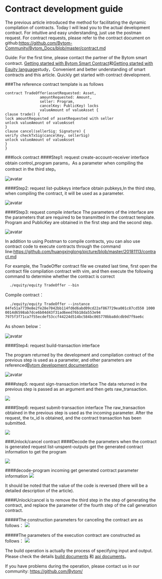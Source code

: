 # Contract development guide



The previous article introduced the method for facilitating the dynamic compilation of contracts. Today I will lead you to the actual development contract. For intuitive and easy understanding, just use the postman request. For contract requests, please refer to the contract document on github:<https://github.com/Bytom-Community/Bytom_Docs/blob/master/contract.md>

Guide: For the first time, please contact the partner of the Bytom smart contract. [Getting started with Bytom Smart Contract](https://bbs.bbug.org.cn/thread-26.htm)和[Getting started with Equity language](https://bbs.bbug.org.cn/thread-23.htm)study，Convenient and better understanding of smart contracts and this article. Quickly get started with contract development.

###The reference contract template is as follows

    contract TradeOffer(assetRequested: Asset,
                    amountRequested: Amount,
                    seller: Program,
                    cancelKey: PublicKey) locks      
                    valueAmount of valueAsset {
    clause trade() {
    lock amountRequested of assetRequested with seller
    unlock valueAmount of valueAsset
    }
    clause cancel(sellerSig: Signature) {
    verify checkTxSig(cancelKey, sellerSig)
    unlock valueAmount of valueAsset
    }
    }

###lock contract
####Step1: request create-account-receiver interface
obtain control_program params，As a parameter when compiling the contract in the third step。

![avatar](https://raw.githubusercontent.com/huangxinglong/picture/master/201811/15/create-account.png)


####Step2: request list-pubkeys interface
obtain pubkeys,In the third step, when compiling the contract, it will be used as a parameter.

![avatar](https://raw.githubusercontent.com/huangxinglong/picture/master/201811/15/list-pubkeys.png)


####Step3: request compile interface
The parameters of the interface are the parameters that are required to be transmitted in the contract template. Program and PublicKey are obtained in the first step and the second step.

![avatar](https://github.com/huangxinglong/picture/blob/master/201811/15/contact.png?raw=true)


In addition to using Postman to compile contracts, you can also use contract code to execute contracts through the command line:<https://github.com/huangxinglong/picture/blob/master/20181113/contract.md>

For example, the TradeOffer contract file we created last time, first open the contract file compilation contract with vim, and then execute the following command to determine whether the contract is correct

      ./equity/equity TradeOffer --bin
     
 Compile contract：
 
      ./equity/equity TradeOffer --instance 84fe51a7739e8e2fe28e7042bb114fd6d6abd09cd22af867729ea001c87cd550 1000 0014d6598ab7dce6b04d43f31ad6eed76b18da553e94 7975f3f71ca7f55ecdef53ccf44224d514bc584bc065770bba8dcdb9d7f9ae6c
  
      
      
As shown below：
 
 ![avatar](https://github.com/huangxinglong/picture/blob/master/201811/15/build_contract_termal.png?raw=true)
 


####Step4: request build-transaction interface

The program returned by the development and compilation contract of the previous step is used as a parameter, and other parameters are referenced[Bytom development documentation](https://docs.bytom.io/mydoc_rpc_call.cn)

![avatar](https://raw.githubusercontent.com/huangxinglongRpicture/master/201811/15/build-transaction.png)

####step5: request sign-transaction interface
The data returned in the previous step is passed as an argument and then gets raw_transaction.

![](https://raw.githubusercontent.com/huangxinglong/picture/master/201811/15/sign-transaction.png)

####Step6: request submit-transaction interface
The raw_transaction obtained in the previous step is used as the incoming parameter. After the request, the tx_id is obtained, and the contract transaction has been submitted.

![](https://raw.githubusercontent.com/huangxinglong/picture/master/201811/15/submit-transaction.png)

###Unlock/cancel contract
####Decode the parameters when the contract is generated
request list-unspent-outputs get the generated contract information to get the program

![](https://raw.githubusercontent.com/huangxinglong/picture/master/201811/15/list-unspent-outputs.png)

####decode-program incoming get generated contract parameter information
![](https://raw.githubusercontent.com/huangxinglong/picture/master/201811/15/decode-program.png)

It should be noted that the value of the code is reversed (there will be a detailed description of the article).

####Unlock/cancel is to remove the third step in the step of generating the contract, and replace the parameter of the fourth step of the call generation contract.

#####The construction parameters for canceling the contract are as follows： 
![](https://github.com/huangxinglong/picture/raw/master/201811/15/cancel-contract-params.png)


#####The parameters of the execution contract are constructed as follows： 
![](https://raw.githubusercontent.com/huangxinglong/picture/master/201811/15/carry%20out%20contract.png)

The build operation is actually the process of specifying input and output. Please check the details [build documents](https://github.com/Bytom/bytom/wiki/Smart-Contract-Build)  和  [api documents](https://github.com/Bytom/bytom/wiki/API-Reference)。

If you have problems during the operation, please contact us in our community: <https://github.com/Bytom/>
